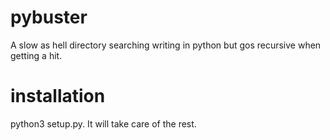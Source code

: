 # pybuster
A slow as hell directory searching writing in python but gos recursive when getting a hit.

# installation
python3 setup.py.
It will take care of the rest.